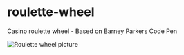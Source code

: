 # roulette-wheel
Casino roulette wheel - Based on Barney Parkers Code Pen

![Roulette wheel picture](https://raw.githubusercontent.com/trondkla/roulette-wheel/master/roulette-wheel.png)

